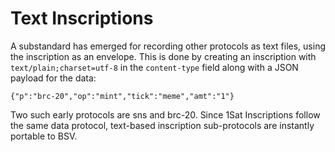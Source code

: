 # Text Inscriptions

A substandard has emerged for recording other protocols as text files, using the inscription as an envelope. This is done by creating an inscription with `text/plain;charset=utf-8` in the `content-type` field along with a JSON payload for the data:

`{"p":"brc-20","op":"mint","tick":"meme","amt":"1"}`

Two such early protocols are sns and brc-20. Since 1Sat Inscriptions follow the same data protocol, text-based inscription sub-protocols are instantly portable to BSV.
